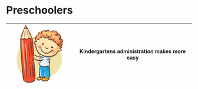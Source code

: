 # Preschoolers

|![GitHub Logo](/images/logo.png) | Kindergartens administration makes more easy 
----------------------------------|---------------------------------------------